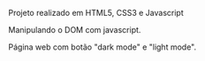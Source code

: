 Projeto realizado em HTML5, CSS3 e Javascript

Manipulando o DOM com javascript.

Página web com botão "dark mode" e "light mode".